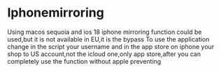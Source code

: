 # Iphonemirroring
Using macos sequoia and ios 18 iphone mirroring function could be used,but it is not available in EU,it is the bypass
To use the application change in the script your username and in the app store on iphone your shop to US account,not the icloud one,only app store,after you can completely use the function without apple preventing 
